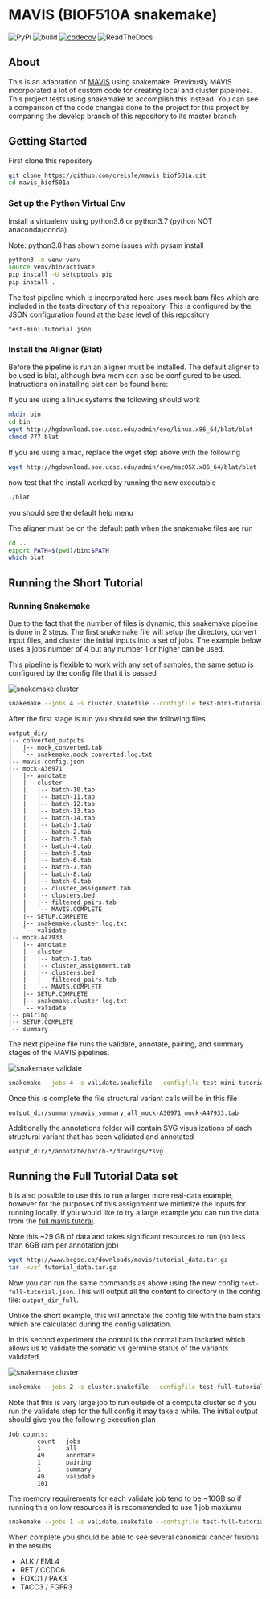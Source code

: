 # MAVIS (BIOF510A snakemake)

![PyPi](https://img.shields.io/pypi/v/mavis.svg) ![build](https://github.com/bcgsc/mavis/workflows/build/badge.svg?branch=master) [![codecov](https://codecov.io/gh/bcgsc/mavis/branch/master/graph/badge.svg)](https://codecov.io/gh/bcgsc/mavis) ![ReadTheDocs](https://readthedocs.org/projects/pip/badge/)

## About

This is an adaptation of [MAVIS](http://mavis.bcgsc.ca) using snakemake. Previously MAVIS
incorporated a lot of custom code for creating local and cluster pipelines. This project tests
using snakemake to accomplish this instead. You can see a comparison of the code changes done to the
project for this project by comparing the develop branch of this repository to its master branch

## Getting Started

First clone this repository

```bash
git clone https://github.com/creisle/mavis_biof501a.git
cd mavis_biof501a
```

### Set up the Python Virtual Env

Install a virtualenv using python3.6 or python3.7 (python NOT anaconda/conda)

Note: python3.8 has shown some issues with pysam install

```bash
python3 -m venv venv
source venv/bin/activate
pip install -U setuptools pip
pip install .
```

The test pipeline which is incorporated here uses mock bam files which are included in the tests
directory of this repository. This is configured by the JSON configuration found at the base
level of this repository

```text
test-mini-tutorial.json
```

### Install the Aligner (Blat)

Before the pipeline is run an aligner must be installed. The default aligner to be used is blat,
although bwa mem can also be configured to be used. Instructions on installing blat can be
found here:

If you are using a linux systems the following should work

```bash
mkdir bin
cd bin
wget http://hgdownload.soe.ucsc.edu/admin/exe/linux.x86_64/blat/blat
chmod 777 blat
```

If you are using a mac, replace the wget step above with the following

```bash
wget http://hgdownload.soe.ucsc.edu/admin/exe/macOSX.x86_64/blat/blat
```

now test that the install worked by running the new executable

```bash
./blat
```

you should see the default help menu

The aligner must be on the default path when the snakemake files are run

```bash
cd ..
export PATH=$(pwd)/bin:$PATH
which blat
```

## Running the Short Tutorial

### Running Snakemake

Due to the fact that the number of files is dynamic, this snakemake pipeline is done in 2 steps.
The first snakemake file will setup the directory, convert input files, and cluster the initial
inputs into a set of jobs. The example below uses a jobs number of 4 but any number 1 or higher
can be used.

This pipeline is flexible to work with any set of samples, the same setup is configured by
the config file that it is passed

![snakemake cluster](docs/images/snakemake.cluster.mini-tutorial.png)

```bash
snakemake --jobs 4 -s cluster.snakefile --configfile test-mini-tutorial.json
```

After the first stage is run you should see the following files

```text
output_dir/
|-- converted_outputs
|   |-- mock_converted.tab
|   `-- snakemake.mock_converted.log.txt
|-- mavis.config.json
|-- mock-A36971
|   |-- annotate
|   |-- cluster
|   |   |-- batch-10.tab
|   |   |-- batch-11.tab
|   |   |-- batch-12.tab
|   |   |-- batch-13.tab
|   |   |-- batch-14.tab
|   |   |-- batch-1.tab
|   |   |-- batch-2.tab
|   |   |-- batch-3.tab
|   |   |-- batch-4.tab
|   |   |-- batch-5.tab
|   |   |-- batch-6.tab
|   |   |-- batch-7.tab
|   |   |-- batch-8.tab
|   |   |-- batch-9.tab
|   |   |-- cluster_assignment.tab
|   |   |-- clusters.bed
|   |   |-- filtered_pairs.tab
|   |   `-- MAVIS.COMPLETE
|   |-- SETUP.COMPLETE
|   |-- snakemake.cluster.log.txt
|   `-- validate
|-- mock-A47933
|   |-- annotate
|   |-- cluster
|   |   |-- batch-1.tab
|   |   |-- cluster_assignment.tab
|   |   |-- clusters.bed
|   |   |-- filtered_pairs.tab
|   |   `-- MAVIS.COMPLETE
|   |-- SETUP.COMPLETE
|   |-- snakemake.cluster.log.txt
|   `-- validate
|-- pairing
|-- SETUP.COMPLETE
`-- summary
```

The next pipeline file runs the validate, annotate, pairing, and summary stages of the MAVIS
pipelines.

![snakemake validate](docs/images/snakemake.validate.mini-tutorial.png)

```bash
snakemake --jobs 4 -s validate.snakefile --configfile test-mini-tutorial.json
```

Once this is complete the file structural variant calls will be in this file

```text
output_dir/summary/mavis_summary_all_mock-A36971_mock-A47933.tab
```

Additionally the annotations folder will contain SVG visualizations of each structural variant
that has been validated and annotated

```bash
output_dir/*/annotate/batch-*/drawings/*svg
```

## Running the Full Tutorial Data set

It is also possible to use this to run a larger more real-data example, however for the purposes
of this assignment we minimize the inputs for running locally. If you would like to try a large example
you can run the data from the
[full mavis tutoral](https://mavis.readthedocs.io/en/latest/tutorials/full).

Note this ~29 GB of data and takes significant resources to run (no less than 6GB ram per  annotation job)

```bash
wget http://www.bcgsc.ca/downloads/mavis/tutorial_data.tar.gz
tar -xvzf tutorial_data.tar.gz
```

Now you can run the same commands as above using the new config `test-full-tutorial.json`. This
will output all the content to directory in the config file: `output_dir_full`.

Unlike the short example, this will annotate the config file with the bam stats which are calculated
during the config validation.

In this second experiment the control is the normal bam included which allows us to validate the
somatic vs germline status of the variants validated.

![snakemake cluster](docs/images/snakemake.cluster.full-tutorial.png)

```bash
snakemake --jobs 2 -s cluster.snakefile --configfile test-full-tutorial.json
```

Note that this is very large job to run outside of a compute cluster so if you run the validate
step for the full config it may take a while. The initial output should give you the following
execution plan

```text
Job counts:
        count   jobs
        1       all
        49      annotate
        1       pairing
        1       summary
        49      validate
        101
```

The memory requirements for each validate job tend to be ~10GB so if running this on low resources
it is recommended to use 1 job maxiumu

```bash
snakemake --jobs 1 -s validate.snakefile --configfile test-full-tutorial.json
```

When complete you should be able to see several canonical cancer fusions in the results

- ALK / EML4
- RET / CCDC6
- FOXO1 / PAX3
- TACC3 / FGFR3
